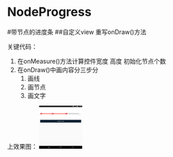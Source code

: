 # NodeProgress
#带节点的进度条
##自定义view 重写onDraw()方法

关键代码：
1. 在onMeasure()方法计算控件宽度 高度 初始化节点个数
2. 在onDraw()中画内容分三步分
   1. 画线    
   2. 画节点
   3. 画文字

上效果图：
<img src="img/0.png" width="100" height="100" />

